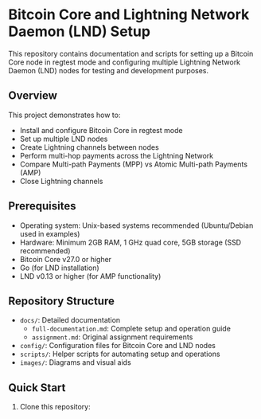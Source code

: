 # Bitcoin Core and Lightning Network Daemon (LND) Setup

This repository contains documentation and scripts for setting up a Bitcoin Core node in regtest mode and configuring multiple Lightning Network Daemon (LND) nodes for testing and development purposes.

## Overview

This project demonstrates how to:
- Install and configure Bitcoin Core in regtest mode
- Set up multiple LND nodes
- Create Lightning channels between nodes
- Perform multi-hop payments across the Lightning Network
- Compare Multi-path Payments (MPP) vs Atomic Multi-path Payments (AMP)
- Close Lightning channels

## Prerequisites

- Operating system: Unix-based systems recommended (Ubuntu/Debian used in examples)
- Hardware: Minimum 2GB RAM, 1 GHz quad core, 5GB storage (SSD recommended)
- Bitcoin Core v27.0 or higher
- Go (for LND installation)
- LND v0.13 or higher (for AMP functionality)

## Repository Structure

- `docs/`: Detailed documentation
  - `full-documentation.md`: Complete setup and operation guide
  - `assignment.md`: Original assignment requirements
- `config/`: Configuration files for Bitcoin Core and LND nodes
- `scripts/`: Helper scripts for automating setup and operations
- `images/`: Diagrams and visual aids

## Quick Start

1. Clone this repository:
